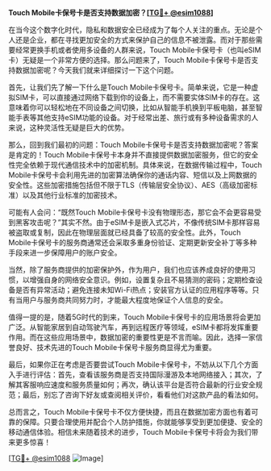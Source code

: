 **Touch Mobile卡保号卡是否支持数据加密？[[TG💪+ @esim1088](https://t.me/s/esim1088)]**

在当今这个数字化时代，隐私和数据安全已经成为了每个人关注的重点。无论是个人还是企业，都在寻找更加安全的方式来保护自己的信息不被泄露。而对于那些需要经常更换手机或者使用多设备的人群来说，Touch Mobile卡保号卡（也叫eSIM卡）无疑是一个非常方便的选择。那么问题来了，Touch Mobile卡保号卡是否支持数据加密呢？今天我们就来详细探讨一下这个问题。

首先，让我们先了解一下什么是Touch Mobile卡保号卡。简单来说，它是一种虚拟SIM卡，可以直接通过网络下载到你的设备上，而不需要实体SIM卡的存在。这意味着你可以轻松地在不同设备之间切换，比如从智能手机换到平板电脑，甚至智能手表等其他支持eSIM功能的设备。对于经常出差、旅行或有多种设备需求的人来说，这种灵活性无疑是巨大的优势。

那么，回到我们最初的问题：Touch Mobile卡保号卡是否支持数据加密呢？答案是肯定的！Touch Mobile卡保号卡本身并不直接提供数据加密服务，但它的安全性完全依赖于现代通信技术中的加密机制。具体来说，在数据传输过程中，Touch Mobile卡保号卡会利用先进的加密算法确保你的通话内容、短信以及上网数据的安全性。这些加密措施包括但不限于TLS（传输层安全协议）、AES（高级加密标准）以及其他行业标准的加密技术。

可能有人会问：“既然Touch Mobile卡保号卡没有物理形态，那它会不会更容易受到黑客攻击呢？”其实不然。由于eSIM卡是嵌入式芯片，不像传统SIM卡那样容易被盗取或复制，因此在物理层面就已经具备了较高的安全性。此外，Touch Mobile卡保号卡的服务商通常还会采取多重身份验证、定期更新安全补丁等多种手段来进一步保障用户的账户安全。

当然，除了服务商提供的加密保护外，作为用户，我们也应该养成良好的使用习惯，以增强自身的网络安全意识。例如，设置复杂且不易猜测的密码；定期检查设备是否有异常活动；避免连接未知Wi-Fi热点；安装官方认证的应用程序等等。只有当用户与服务商共同努力时，才能最大程度地保证个人信息的安全。

值得一提的是，随着5G时代的到来，Touch Mobile卡保号卡的应用场景将会更加广泛。从智能家居到自动驾驶汽车，再到远程医疗等领域，eSIM卡都将发挥重要作用。而在这些应用场景中，数据加密的重要性更是不言而喻。因此，选择一家信誉良好、技术先进的Touch Mobile卡保号卡服务商显得尤为重要。

最后，如果你正在考虑是否要尝试Touch Mobile卡保号卡，不妨从以下几个方面入手进行评估：首先，查看该服务商是否支持国际漫游及本地网络接入；其次，了解其客服响应速度和服务质量如何；再次，确认该平台是否符合最新的行业安全规范；最后，别忘了咨询下好友或查阅相关评价，看看他们对这款产品的看法如何。

总而言之，Touch Mobile卡保号卡不仅方便快捷，而且在数据加密方面也有着可靠的保障。只要合理使用并配合个人防护措施，你就能够享受到更加便捷、安全的移动通信体验。相信未来随着技术的进步，Touch Mobile卡保号卡将会为我们带来更多惊喜！

[[TG💪+ @esim1088](https://t.me/s/esim1088) ![Image](https://i.postimg.cc/4NQfJmqS/Snipaste-2025-05-13-00-14-12.png)]